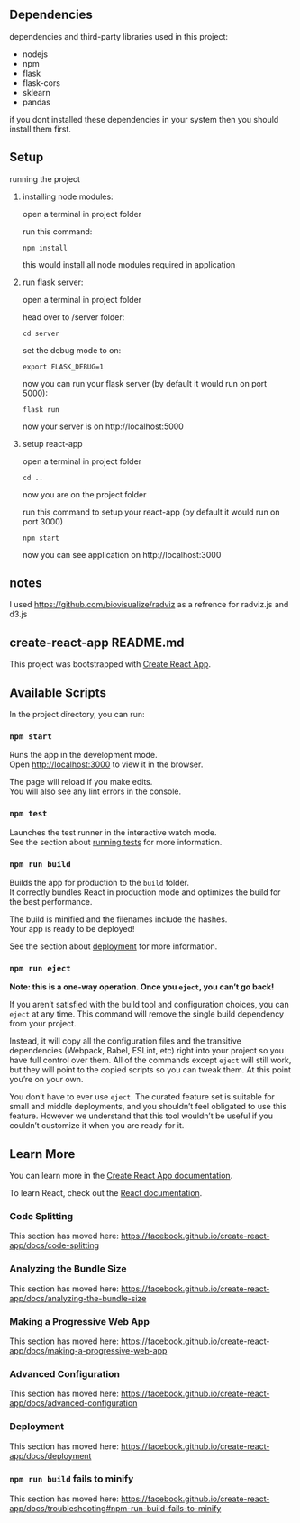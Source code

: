 ## Dependencies

dependencies and third-party libraries used in this project:

* nodejs
* npm
* flask
* flask-cors
* sklearn
* pandas

if you dont installed these dependencies in your system then you should install them first.

## Setup

running the project


1.  installing node modules:
    

    open a terminal in project folder
    
    run this command:
    
    `npm install`
    
    this would install all node modules required in application


2.  run flask server:

    open a terminal in project folder
    
    head over to /server folder:
    
    `cd server`
    
    set the debug mode to on:
    
    `export FLASK_DEBUG=1`
    
    now you can run your flask server (by default it would run on port 5000):
    
    `flask run`
    
    now your server is on http://localhost:5000


3.  setup react-app

    open a terminal in project folder
    
    `cd ..`
    
    now you are on the project folder
    
    run this command to setup your react-app (by default it would run on port 3000)
    
    `npm start`
    
    now you can see application on http://localhost:3000
    
## notes

I used https://github.com/biovisualize/radviz as a refrence for radviz.js and d3.js 

## create-react-app README.md

This project was bootstrapped with [Create React App](https://github.com/facebook/create-react-app).

## Available Scripts

In the project directory, you can run:

### `npm start`

Runs the app in the development mode.<br>
Open [http://localhost:3000](http://localhost:3000) to view it in the browser.

The page will reload if you make edits.<br>
You will also see any lint errors in the console.

### `npm test`

Launches the test runner in the interactive watch mode.<br>
See the section about [running tests](https://facebook.github.io/create-react-app/docs/running-tests) for more information.

### `npm run build`

Builds the app for production to the `build` folder.<br>
It correctly bundles React in production mode and optimizes the build for the best performance.

The build is minified and the filenames include the hashes.<br>
Your app is ready to be deployed!

See the section about [deployment](https://facebook.github.io/create-react-app/docs/deployment) for more information.

### `npm run eject`

**Note: this is a one-way operation. Once you `eject`, you can’t go back!**

If you aren’t satisfied with the build tool and configuration choices, you can `eject` at any time. This command will remove the single build dependency from your project.

Instead, it will copy all the configuration files and the transitive dependencies (Webpack, Babel, ESLint, etc) right into your project so you have full control over them. All of the commands except `eject` will still work, but they will point to the copied scripts so you can tweak them. At this point you’re on your own.

You don’t have to ever use `eject`. The curated feature set is suitable for small and middle deployments, and you shouldn’t feel obligated to use this feature. However we understand that this tool wouldn’t be useful if you couldn’t customize it when you are ready for it.

## Learn More

You can learn more in the [Create React App documentation](https://facebook.github.io/create-react-app/docs/getting-started).

To learn React, check out the [React documentation](https://reactjs.org/).

### Code Splitting

This section has moved here: https://facebook.github.io/create-react-app/docs/code-splitting

### Analyzing the Bundle Size

This section has moved here: https://facebook.github.io/create-react-app/docs/analyzing-the-bundle-size

### Making a Progressive Web App

This section has moved here: https://facebook.github.io/create-react-app/docs/making-a-progressive-web-app

### Advanced Configuration

This section has moved here: https://facebook.github.io/create-react-app/docs/advanced-configuration

### Deployment

This section has moved here: https://facebook.github.io/create-react-app/docs/deployment

### `npm run build` fails to minify

This section has moved here: https://facebook.github.io/create-react-app/docs/troubleshooting#npm-run-build-fails-to-minify
